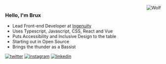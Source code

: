 <img src="https://bruxromuar.com/images/wolf.png" alt="Wolf" align="right">

### Hello, I'm Brux

- Lead Front-end Developer at [Ingenuity](https://ingenuity.ph)
- Uses Typescript, Javascript, CSS, React and Vue
- Puts Accessibility and Inclusive Design to the table
- Starting out in Open Source
- Brings the thunder as a Bassist

[![twitter](https://img.shields.io/badge/-@brrrux-333333?style=flat-square&labelColor=333333&logo=twitter&logoColor=white&color=333333)](https://twitter.com/brrrux)  [![instagram](https://img.shields.io/badge/-@brrrux-333333?style=flat-square&labelColor=333333&logo=instagram&logoColor=white&color=333333)](https://instagram.com/brrrux) [![linkedin](https://img.shields.io/badge/-@bruxromuar-333333?style=flat-square&labelColor=333333&logo=linkedin&logoColor=white&color=333333)](https://linnkedin.com/in/bruxromuar)
